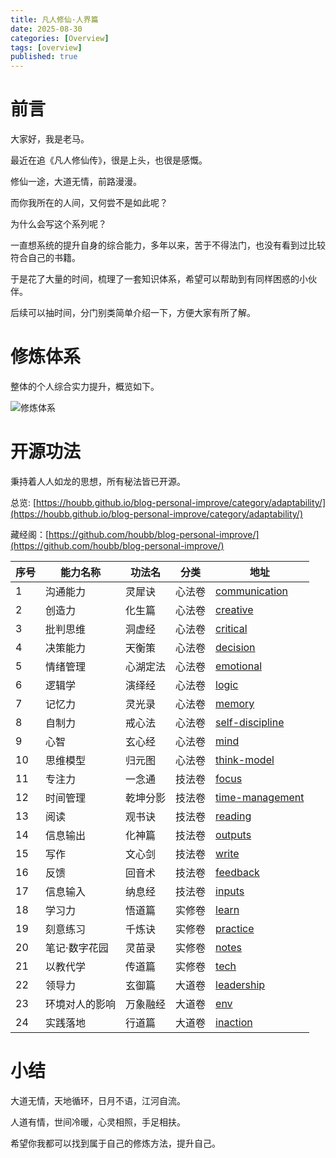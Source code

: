 ```yaml
---
title: 凡人修仙·人界篇
date: 2025-08-30
categories: [Overview]
tags: [overview]
published: true
---
```


# 前言

大家好，我是老马。

最近在追《凡人修仙传》，很是上头，也很是感慨。

修仙一途，大道无情，前路漫漫。

而你我所在的人间，又何尝不是如此呢？

为什么会写这个系列呢？

一直想系统的提升自身的综合能力，多年以来，苦于不得法门，也没有看到过比较符合自己的书籍。

于是花了大量的时间，梳理了一套知识体系，希望可以帮助到有同样困惑的小伙伴。

后续可以抽时间，分门别类简单介绍一下，方便大家有所了解。

# 修炼体系

整体的个人综合实力提升，概览如下。

![修炼体系](https://houbb.github.io/blog-personal-improve/assets/images/overview/凡人修仙之人界篇.png)

# 开源功法

秉持着人人如龙的思想，所有秘法皆已开源。

总览: [https://houbb.github.io/blog-personal-improve/category/adaptability/](https://houbb.github.io/blog-personal-improve/category/adaptability/)

藏经阁：[https://github.com/houbb/blog-personal-improve/](https://github.com/houbb/blog-personal-improve/)

| 序号 | 能力名称    | 功法名  | 分类  | 地址                                                                                         |
| -- | ------- | ---- | --- | ------------------------------------------------------------------------------------------ |
| 1  | 沟通能力    | 灵犀诀  | 心法卷 | [communication](https://houbb.github.io/blog-personal-improve/category/communication/)     |
| 2  | 创造力     | 化生篇  | 心法卷 | [creative](https://houbb.github.io/blog-personal-improve/category/creative/)               |
| 3  | 批判思维    | 洞虚经  | 心法卷 | [critical](https://houbb.github.io/blog-personal-improve/category/critical/)               |
| 4  | 决策能力    | 天衡策  | 心法卷 | [decision](https://houbb.github.io/blog-personal-improve/category/decision/)               |
| 5  | 情绪管理    | 心湖定法 | 心法卷 | [emotional](https://houbb.github.io/blog-personal-improve/category/emotional/)             |
| 6  | 逻辑学     | 演绎经  | 心法卷 | [logic](https://houbb.github.io/blog-personal-improve/category/logic/)                     |
| 7  | 记忆力     | 灵光录  | 心法卷 | [memory](https://houbb.github.io/blog-personal-improve/category/memory/)                   |
| 8  | 自制力     | 戒心法  | 心法卷 | [self-discipline](https://houbb.github.io/blog-personal-improve/category/self-discipline/) |
| 9  | 心智      | 玄心经  | 心法卷 | [mind](https://houbb.github.io/blog-personal-improve/category/mind/)                       |
| 10 | 思维模型    | 归元图  | 心法卷 | [think-model](https://houbb.github.io/blog-personal-improve/category/think-model/)         |
| 11 | 专注力     | 一念通  | 技法卷 | [focus](https://houbb.github.io/blog-personal-improve/category/focus/)                     |
| 12 | 时间管理    | 乾坤分影 | 技法卷 | [time-management](https://houbb.github.io/blog-personal-improve/category/time-management/) |
| 13 | 阅读      | 观书诀  | 技法卷 | [reading](https://houbb.github.io/blog-personal-improve/category/reading/)                 |
| 14 | 信息输出    | 化神篇  | 技法卷 | [outputs](https://houbb.github.io/blog-personal-improve/category/outputs/)                 |
| 15 | 写作      | 文心剑  | 技法卷 | [write](https://houbb.github.io/blog-personal-improve/category/write/)                     |
| 16 | 反馈      | 回音术  | 技法卷 | [feedback](https://houbb.github.io/blog-personal-improve/category/feedback/)               |
| 17 | 信息输入    | 纳息经  | 技法卷 | [inputs](https://houbb.github.io/blog-personal-improve/category/inputs/)                   |
| 18 | 学习力     | 悟道篇  | 实修卷 | [learn](https://houbb.github.io/blog-personal-improve/category/learn/)                     |
| 19 | 刻意练习    | 千炼诀  | 实修卷 | [practice](https://houbb.github.io/blog-personal-improve/category/practice/)               |
| 20 | 笔记·数字花园 | 灵苗录  | 实修卷 | [notes](https://houbb.github.io/blog-personal-improve/category/notes/)                     |
| 21 | 以教代学    | 传道篇  | 实修卷 | [tech](https://houbb.github.io/blog-personal-improve/category/tech/)                       |
| 22 | 领导力     | 玄御篇  | 大道卷 | [leadership](https://houbb.github.io/blog-personal-improve/category/leadership/)           |
| 23 | 环境对人的影响 | 万象融经 | 大道卷 | [env](https://houbb.github.io/blog-personal-improve/category/env/)                         |
| 24 | 实践落地    | 行道篇  | 大道卷 | [inaction](https://houbb.github.io/blog-personal-improve/category/inaction/)               |

# 小结

大道无情，天地循环，日月不语，江河自流。

人道有情，世间冷暖，心灵相照，手足相扶。

希望你我都可以找到属于自己的修炼方法，提升自己。






